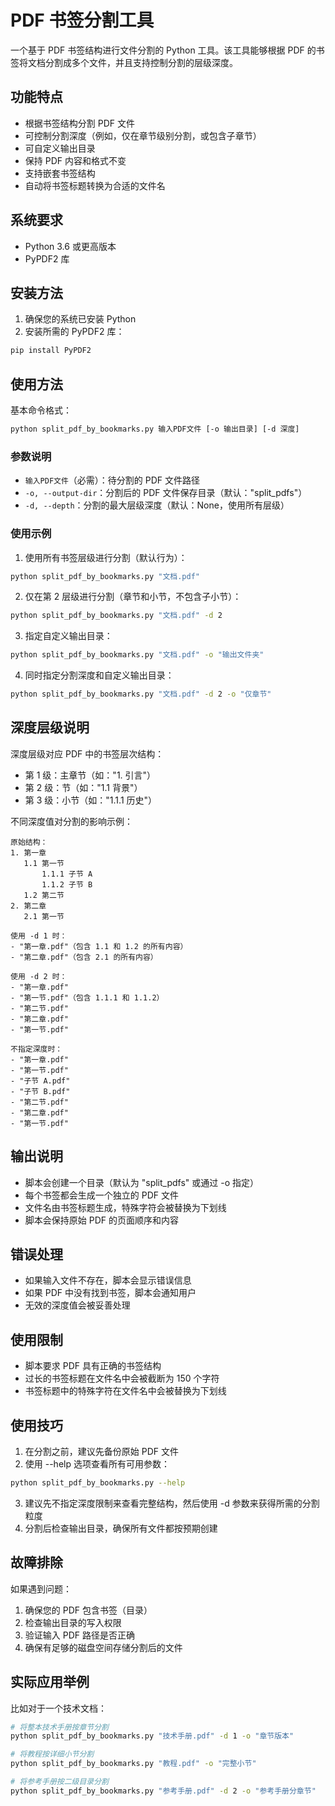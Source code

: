 # PDF 书签分割工具

一个基于 PDF 书签结构进行文件分割的 Python 工具。该工具能够根据 PDF 的书签将文档分割成多个文件，并且支持控制分割的层级深度。

## 功能特点

- 根据书签结构分割 PDF 文件
- 可控制分割深度（例如，仅在章节级别分割，或包含子章节）
- 可自定义输出目录
- 保持 PDF 内容和格式不变
- 支持嵌套书签结构
- 自动将书签标题转换为合适的文件名

## 系统要求

- Python 3.6 或更高版本
- PyPDF2 库

## 安装方法

1. 确保您的系统已安装 Python
2. 安装所需的 PyPDF2 库：
```bash
pip install PyPDF2
```

## 使用方法

基本命令格式：
```bash
python split_pdf_by_bookmarks.py 输入PDF文件 [-o 输出目录] [-d 深度]
```

### 参数说明

- `输入PDF文件`（必需）：待分割的 PDF 文件路径
- `-o, --output-dir`：分割后的 PDF 文件保存目录（默认："split_pdfs"）
- `-d, --depth`：分割的最大层级深度（默认：None，使用所有层级）

### 使用示例

1. 使用所有书签层级进行分割（默认行为）：
```bash
python split_pdf_by_bookmarks.py "文档.pdf"
```

2. 仅在第 2 层级进行分割（章节和小节，不包含子小节）：
```bash
python split_pdf_by_bookmarks.py "文档.pdf" -d 2
```

3. 指定自定义输出目录：
```bash
python split_pdf_by_bookmarks.py "文档.pdf" -o "输出文件夹"
```

4. 同时指定分割深度和自定义输出目录：
```bash
python split_pdf_by_bookmarks.py "文档.pdf" -d 2 -o "仅章节"
```

## 深度层级说明

深度层级对应 PDF 中的书签层次结构：

- 第 1 级：主章节（如："1. 引言"）
- 第 2 级：节（如："1.1 背景"）
- 第 3 级：小节（如："1.1.1 历史"）

不同深度值对分割的影响示例：

```
原始结构：
1. 第一章
   1.1 第一节
       1.1.1 子节 A
       1.1.2 子节 B
   1.2 第二节
2. 第二章
   2.1 第一节

使用 -d 1 时：
- "第一章.pdf"（包含 1.1 和 1.2 的所有内容）
- "第二章.pdf"（包含 2.1 的所有内容）

使用 -d 2 时：
- "第一章.pdf"
- "第一节.pdf"（包含 1.1.1 和 1.1.2）
- "第二节.pdf"
- "第二章.pdf"
- "第一节.pdf"

不指定深度时：
- "第一章.pdf"
- "第一节.pdf"
- "子节 A.pdf"
- "子节 B.pdf"
- "第二节.pdf"
- "第二章.pdf"
- "第一节.pdf"
```

## 输出说明

- 脚本会创建一个目录（默认为 "split_pdfs" 或通过 -o 指定）
- 每个书签都会生成一个独立的 PDF 文件
- 文件名由书签标题生成，特殊字符会被替换为下划线
- 脚本会保持原始 PDF 的页面顺序和内容

## 错误处理

- 如果输入文件不存在，脚本会显示错误信息
- 如果 PDF 中没有找到书签，脚本会通知用户
- 无效的深度值会被妥善处理

## 使用限制

- 脚本要求 PDF 具有正确的书签结构
- 过长的书签标题在文件名中会被截断为 150 个字符
- 书签标题中的特殊字符在文件名中会被替换为下划线

## 使用技巧

1. 在分割之前，建议先备份原始 PDF 文件
2. 使用 --help 选项查看所有可用参数：
```bash
python split_pdf_by_bookmarks.py --help
```
3. 建议先不指定深度限制来查看完整结构，然后使用 -d 参数来获得所需的分割粒度
4. 分割后检查输出目录，确保所有文件都按预期创建

## 故障排除

如果遇到问题：

1. 确保您的 PDF 包含书签（目录）
2. 检查输出目录的写入权限
3. 验证输入 PDF 路径是否正确
4. 确保有足够的磁盘空间存储分割后的文件

## 实际应用举例

比如对于一个技术文档：
```bash
# 将整本技术手册按章节分割
python split_pdf_by_bookmarks.py "技术手册.pdf" -d 1 -o "章节版本"

# 将教程按详细小节分割
python split_pdf_by_bookmarks.py "教程.pdf" -o "完整小节"

# 将参考手册按二级目录分割
python split_pdf_by_bookmarks.py "参考手册.pdf" -d 2 -o "参考手册分章节"